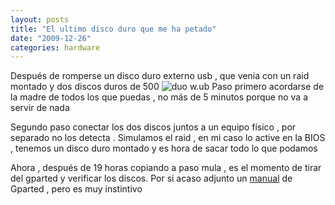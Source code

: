 ```yaml
---
layout: posts
title: "El ultimo disco duro que me ha petado"
date: "2009-12-26"
categories: hardware
---
```


Después de romperse un disco duro externo usb , que venia con un raid montado y dos discos duros de 500 ![duo w.ub](images/TREKSTOR_DataStation_duo_w_ub--square240.jpg "TreksTor DataStation ") Paso primero acordarse de la madre de todos los que puedas , no más de 5 minutos porque no va a servir de nada

Segundo paso conectar los dos discos juntos a un equipo físico , por separado no los detecta . Simulamos el raid , en mi caso lo active en la BIOS , tenemos un disco duro montado y es hora de sacar todo lo que podamos

Ahora , después de 19 horas copiando a paso mula , es el momento de tirar del gparted y verificar los discos. Por si acaso adjunto un [manual](https://manual.sidux.com/es/part-gparted-es.htm) de Gparted , pero es muy instintivo
